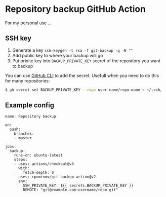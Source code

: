 # Repository backup GitHub Action

For my personal use ...

## SSH key

1. Generate a key `ssh-keygen -t rsa -f git-backup -q -N ""`
2. Add public key to where your backup will go
3. Put privite key into `BACKUP_PRIVATE_KEY` secret of the repository you want to backup

You can use [GitHub CLI](https://cli.github.com/) to add the secret. 
Usefull when you need to do this for many repositories:

```sh
$ gh secret set BACKUP_PRIVATE_KEY --repo user-name/repo-name < ~/.ssh/git-backup
```

## Example config

```
name: Repository backup

on:
  push:
    branches:
    - master

jobs:
  backup:
    runs-on: ubuntu-latest
    steps:
    - uses: actions/checkout@v3
      with:
        fetch-depth: 0
    - uses: rpominov/git-backup-action@v2
      env:
        SSH_PRIVATE_KEY: ${{ secrets.BACKUP_PRIVATE_KEY }}
        REMOTE: "git@example.com:username/repo.git"
```
